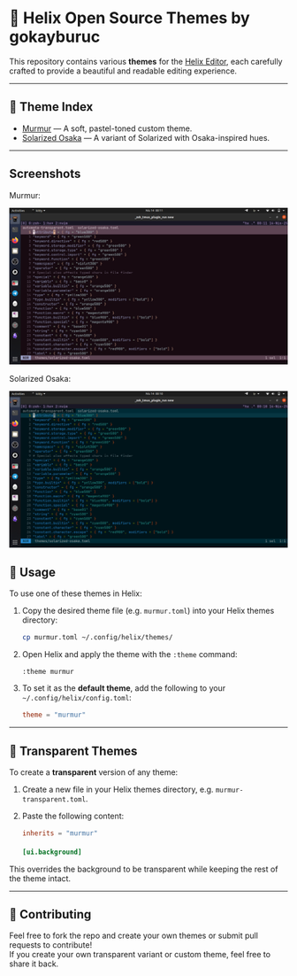 # 🎨 Helix Open Source Themes by gokayburuc

This repository contains various **themes** for the [Helix Editor](https://helix-editor.com), each carefully crafted to provide a beautiful and readable editing experience.

---

## 📁 Theme Index

- [Murmur](./murmur.toml) — A soft, pastel-toned custom theme.
- [Solarized Osaka](./solarized-osaka.toml) — A variant of Solarized with Osaka-inspired hues.

---

## Screenshots

Murmur:

![Murmur-ss](./img/murmur-ss.png)

Solarized Osaka:

![Solarized-Osaka](./img/solarized-osaka-ss.png)

## 🚀 Usage

To use one of these themes in Helix:

1. Copy the desired theme file (e.g. `murmur.toml`) into your Helix themes directory:

   ```bash
   cp murmur.toml ~/.config/helix/themes/
   ```

2. Open Helix and apply the theme with the `:theme` command:

   ```helix
   :theme murmur
   ```

3. To set it as the **default theme**, add the following to your `~/.config/helix/config.toml`:

   ```toml
   theme = "murmur"
   ```

---

## 🌈 Transparent Themes

To create a **transparent** version of any theme:

1. Create a new file in your Helix themes directory, e.g. `murmur-transparent.toml`.
2. Paste the following content:

   ```toml
   inherits = "murmur"

   [ui.background]
   ```

This overrides the background to be transparent while keeping the rest of the theme intact.

---

## 🧊 Contributing

Feel free to fork the repo and create your own themes or submit pull requests to contribute!  
If you create your own transparent variant or custom theme, feel free to share it back.
